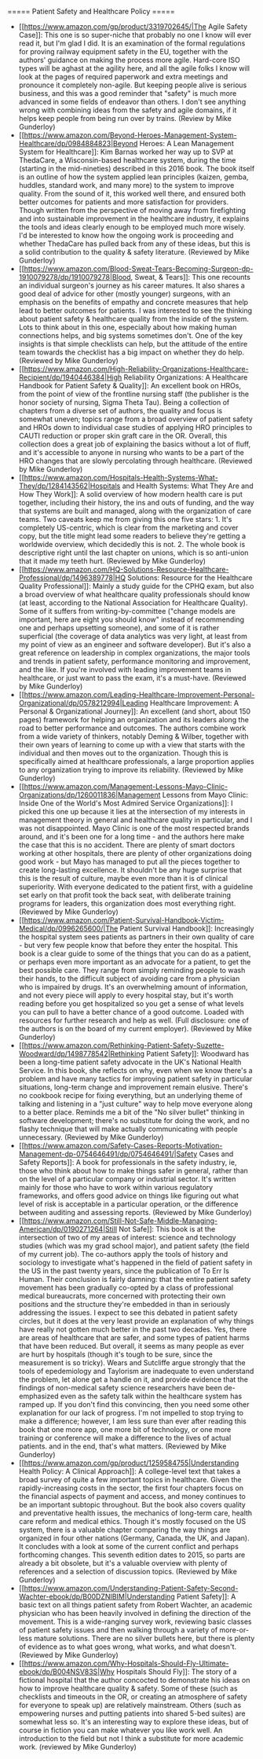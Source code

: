 ===== Patient Safety and Healthcare Policy =====

  * [[https://www.amazon.com/gp/product/3319702645/|The Agile Safety Case]]: This one is so super-niche that probably no one I know will ever read it, but I'm glad I did. It is an examination of the formal regulations for proving railway equipment safety in the EU, together with the authors' guidance on making the process more agile. Hard-core ISO types will be aghast at the agility here, and all the agile folks I know will look at the pages of required paperwork and extra meetings and pronounce it completely non-agile. But keeping people alive is serious business, and this was a good reminder that "safety" is much more advanced in some fields of endeavor than others. I don't see anything wrong with combining ideas from the safety and agile domains, if it helps keep people from being run over by trains. (Review by Mike Gunderloy)
  * [[https://www.amazon.com/Beyond-Heroes-Management-System-Healthcare/dp/0984884823|Beyond Heroes: A Lean Management System for Healthcare]]: Kim Barnas worked her way up to SVP at ThedaCare, a Wisconsin-based healthcare system, during the time (starting in the mid-nineties) described in this 2016 book. The book itself is an outline of how the system applied lean principles (kaizen, gemba, huddles, standard work, and many more) to the system to improve quality. From the sound of it, this worked well there, and ensured both better outcomes for patients and more satisfaction for providers. Though written from the perspective of moving away from firefighting and into sustainable improvement in the healthcare industry, it explains the tools and ideas clearly enough to be employed much more wisely. I'd be interested to know how the ongoing work is proceeding and whether ThedaCare has pulled back from any of these ideas, but this is a solid contribution to the quality & safety literature. (Reviewed by Mike Gunderloy)
  * [[https://www.amazon.com/Blood-Sweat-Tears-Becoming-Surgeon-dp-1910079278/dp/1910079278|Blood, Sweat, & Tears]]: This one recounts an individual surgeon's journey as his career matures. It also shares a good deal of advice for other (mostly younger) surgeons, with an emphasis on the benefits of empathy and concrete measures that help lead to better outcomes for patients. I was interested to see the thinking about patient safety & healthcare quality from the inside of the system. Lots to think about in this one, especially about how making human connections helps, and big systems sometimes don't. One of the key insights is that simple checklists can help, but the attitude of the entire team towards the checklist has a big impact on whether they do help. (Reviewed by Mike Gunderloy)
  * [[https://www.amazon.com/High-Reliability-Organizations-Healthcare-Recipient/dp/1940446384|High Reliability Organizations: A Healthcare Handbook for Patient Safety & Quality]]: An excellent book on HROs, from the point of view of the frontline nursing staff (the publisher is the honor society of nursing, Sigma Theta Tau). Being a collection of chapters from a diverse set of authors, the quality and focus is somewhat uneven; topics range from a broad overview of patient safety and HROs down to individual case studies of applying HRO principles to CAUTI reduction or proper skin graft care in the OR. Overall, this collection does a great job of explaining the basics without a lot of fluff, and it's accessible to anyone in nursing who wants to be a part of the HRO changes that are slowly percolating through healthcare. (Reviewed by Mike Gunderloy)
  * [[https://www.amazon.com/Hospitals-Health-Systems-What-They/dp/1284143562|Hospitals and Health Systems: What They Are and How They Work]]: A solid overview of how modern health care is put together, including their history, the ins and outs of funding, and the way that systems are built and managed, along with the organization of care teams. Two caveats keep me from giving this one five stars: 1. It's completely US-centric, which is clear from the marketing and cover copy, but the title might lead some readers to believe they're getting a worldwide overview, which decidedly this is not. 2. The whole book is descriptive right until the last chapter on unions, which is so anti-union that it made my teeth hurt. (Reviewed by Mike Gunderloy)
  * [[https://www.amazon.com/HQ-Solutions-Resource-Healthcare-Professional/dp/1496389778|HQ Solutions: Resource for the Healthcare Quality Professional]]: Mainly a study guide for the CPHQ exam, but also a broad overview of what healthcare quality professionals should know (at least, according to the National Association for Healthcare Quality). Some of it suffers from writing-by-committee ("change models are important, here are eight you should know" instead of recommending one and perhaps upsetting someone), and some of it is rather superficial (the coverage of data analytics was very light, at least from my point of view as an engineer and software developer). But it's also a great reference on leadership in complex organizations, the major tools and trends in patient safety, performance monitoring and improvement, and the like. If you're involved with leading improvement teams in healthcare, or just want to pass the exam, it's a must-have. (Reviewed by Mike Gunderloy)
  * [[https://www.amazon.com/Leading-Healthcare-Improvement-Personal-Organizational/dp/0578212994|Leading Healthcare Improvement: A Personal & Organizational Journey]]: An excellent (and short, about 150 pages) framework for helping an organization and its leaders along the road to better performance and outcomes. The authors combine work from a wide variety of thinkers, notably Deming & Wilber, together with their own years of learning to come up with a view that starts with the individual and then moves out to the organization. Though this is specifically aimed at healthcare professionals, a large proportion applies to any organization trying to improve its reliability. (Reviewed by Mike Gunderloy)
  * [[https://www.amazon.com/Management-Lessons-Mayo-Clinic-Organizations/dp/1260011836|Management Lessons from Mayo Clinic: Inside One of the World's Most Admired Service Organizations]]: I picked this one up because it lies at the intersection of my interests in management theory in general and healthcare quality in particular, and I was not disappointed. Mayo Clinic is one of the most respected brands around, and it's been one for a long time - and the authors here make the case that this is no accident. There are plenty of smart doctors working at other hospitals, there are plenty of other organizations doing good work - but Mayo has managed to put all the pieces together to create long-lasting excellence. It shouldn't be any huge surprise that this is the result of culture, maybe even more than it is of clinical superiority. With everyone dedicated to the patient first, with a guideline set early on that profit took the back seat, with deliberate training programs for leaders, this organization does most everything right. (Reviewed by Mike Gunderloy)
  * [[https://www.amazon.com/Patient-Survival-Handbook-Victim-Medical/dp/0996265600/|The Patient Survival Handbook]]: Increasingly the hospital system sees patients as partners in their own quality of care - but very few people know that before they enter the hospital. This book is a clear guide to some of the things that you can do as a patient, or perhaps even more important as an advocate for a patient, to get the best possible care. They range from simply reminding people to wash their hands, to the difficult subject of avoiding care from a physician who is impaired by drugs. It's an overwhelming amount of information, and not every piece will apply to every hospital stay, but it's worth reading before you get hospitalized so you get a sense of what levels you can pull to have a better chance of a good outcome. Loaded with resources for further research and help as well. (Full disclosure: one of the authors is on the board of my current employer). (Reviewed by Mike Gunderloy)
  * [[https://www.amazon.com/Rethinking-Patient-Safety-Suzette-Woodward/dp/1498778542|Rethinking Patient Safety]]: Woodward has been a long-time patient safety advocate in the UK's National Health Service. In this book, she reflects on why, even when we know there's a problem and have many tactics for improving patient safety in particular situations, long-term change and improvement remain elusive. There's no cookbook recipe for fixing everything, but an underlying theme of talking and listening in a "just culture" way to help move everyone along to a better place. Reminds me a bit of the "No silver bullet" thinking in software development; there's no substitute for doing the work, and no flashy technique that will make actually communicating with people unnecessary. (Reviewed by Mike Gunderloy)
  * [[https://www.amazon.com/Safety-Cases-Reports-Motivation-Management-dp-0754646491/dp/0754646491/|Safety Cases and Safety Reports]]: A book for professionals in the safety industry, ie, those who think about how to make things safer in general, rather than on the level of a particular company or industrial sector. It's written mainly for those who have to work within various regulatory frameworks, and offers good advice on things like figuring out what level of risk is acceptable in a particular operation, or the difference between auditing and assessing reports. (Reviewed by Mike Gunderloy)
  * [[https://www.amazon.com/Still-Not-Safe-Middle-Managing-American/dp/0190271264|Still Not Safe]]: This book is at the intersection of two of my areas of interest: science and technology studies (which was my grad school major), and patient safety (the field of my current job). The co-authors apply the tools of history and sociology to investigate what's happened in the field of patient safety in the US in the past twenty years, since the publication of To Err Is Human. Their conclusion is fairly damning: that the entire patient safety movement has been gradually co-opted by a class of professional medical bureaucrats, more concerned with protecting their own positions and the structure they're embedded in than in seriously addressing the issues. I expect to see this debated in patient safety circles, but it does at the very least provide an explanation of why things have really not gotten much better in the past two decades. Yes, there are areas of healthcare that are safer, and some types of patient harms that have been reduced. But overall, it seems as many people as ever are hurt by hospitals (though it's tough to be sure, since the measurement is so tricky). Wears and Sutcliffe argue strongly that the tools of epedemiology and Taylorism are inadequate to even understand the problem, let alone get a handle on it, and provide evidence that the findings of non-medical safety science researchers have been de-emphasized even as the safety talk within the healthcare system has ramped up. If you don't find this convincing, then you need some other explanation for our lack of progress. I'm not impelled to stop trying to make a difference; however, I am less sure than ever after reading this book that one more app, one more bit of technology, or one more training or conference will make a difference to the lives of actual patients. and in the end, that's what matters. (Reviewed by Mike Gunderloy)
  * [[https://www.amazon.com/gp/product/1259584755|Understanding Health Policy: A Clinical Approach]]: A college-level text that takes a broad survey of quite a few important topics in healthcare. Given the rapidly-increasing costs in the sector, the first four chapters focus on the financial aspects of payment and access, and money continues to be an important subtopic throughout. But the book also covers quality and preventative health issues, the mechanics of long-term care, health care reform and medical ethics. Though it's mostly focused on the US system, there is a valuable chapter comparing the way things are organized in four other nations (Germany, Canada, the UK, and Japan). It concludes with a look at some of the current conflict and perhaps forthcoming changes. This seventh edition dates to 2015, so parts are already a bit obsolete, but it's a valuable overview with plenty of references and a selection of discussion topics. (Reviewed by Mike Gunderloy)
  * [[https://www.amazon.com/Understanding-Patient-Safety-Second-Wachter-ebook/dp/B00DZNIBIM|Understanding Patient Safety]]: A basic text on all things patient safety from Robert Wachter, an academic physician who has been heavily involved in defining the direction of the movement. This is a wide-ranging survey work, reviewing basic classes of patient safety issues and then walking through a variety of more-or-less mature solutions. There are no silver bullets here, but there is plenty of evidence as to what goes wrong, what works, and what doesn't. (Reviewed by Mike Gunderloy)
  * [[https://www.amazon.com/Why-Hospitals-Should-Fly-Ultimate-ebook/dp/B004NSV83S|Why Hospitals Should Fly]]: The story of a fictional hospital that the author concocted to demonstrate his ideas on how to improve healthcare quality & safety. Some of these (such as checklists and timeouts in the OR, or creating an atmosphere of safety for everyone to speak up) are relatively mainstream. Others (such as empowering nurses and putting patients into shared 5-bed suites) are somewhat less so. It's an interesting way to explore these ideas, but of course in fiction you can make whatever you like work well. An introduction to the field but not I think a substitute for more academic work. (reviewed by Mike Gunderloy)